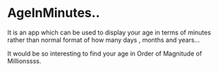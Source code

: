 # AgeInMinutes..

It is an app which can be used to display your age in terms of minutes rather than normal format of how many days , months and years...

It would be so interesting to find your age in Order of Magnitude of Millionssss.
